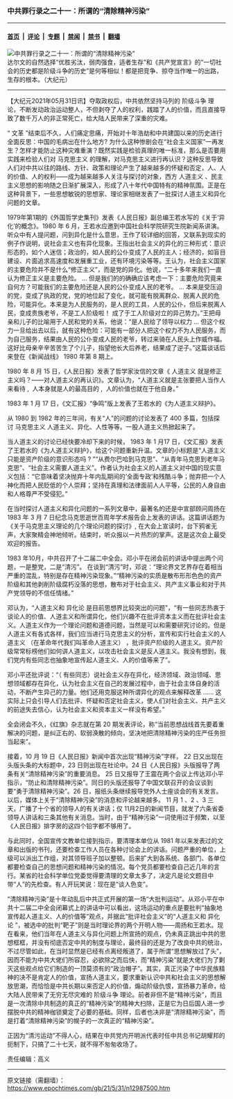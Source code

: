 ### 中共罪行录之二十一：所谓的“清除精神污染”

---

#### [首页](../../../..?n12987500) &nbsp;|&nbsp; [评论](../../../../../epoch-comment?n12987500) &nbsp;|&nbsp; [专题](../../../../../epoch-special?n12987500) &nbsp;|&nbsp; [禁闻](../../../../../epoch-news?n12987500) &nbsp;|&nbsp; [禁书](../../../../../books?n12987500) &nbsp;|&nbsp; [翻墙](https://github.com/gfw-breaker/nogfw/blob/master/README.md?n12987500)


<div><img alt="中共罪行录之二十一：所谓的“清除精神污染”" class="attachment-djy_600_400 size-djy_600_400 wp-post-image" src="https://i.epochtimes.com/assets/uploads/2009/10/910251232592238.gif"/>
<div class="caption">
 达尔文的自然选择“优胜劣汰，弱肉强食，适者生存”和《共产党宣言》的“一切社会的历史都是阶级斗争的历史”是何等相似！都是把竞争、掠夺当作唯一的出路，生存的根本。（大纪元）
</div></div><hr/><div class="post_content" id="artbody" itemprop="articleBody">
 <!-- article content begin -->
 <p>
  【大纪元2021年05月31日讯】夺取政权后，中共依然坚持马列的
  <ok href="https://www.epochtimes.com/gb/tag/%E9%98%B6%E7%BA%A7%E6%96%97%E4%BA%89.html">
   阶级斗争
  </ok>
  理论，不断发动政治运动整人，不但剥夺了人的权利，践踏了人的价值，而且直接导致了数千万人的非正常死亡，给大陆人民带来了深重的灾难。
 </p>
 <p>
  “
  <ok href="https://www.epochtimes.com/gb/tag/%E6%96%87%E9%9D%A9.html">
   文革
  </ok>
  ”结束后不久，人们痛定思痛，开始对十年浩劫和中共建国以来的历史进行全面反思：中国的毛病出在什么地方? 为什么这种惨剧会在“社会主义国家”一再发生？怎样才能防止这种灾难重演？既然实践是检验真理的唯一标准，那么是否要用实践来检验人们对
  <ok href="https://www.epochtimes.com/gb/tag/%E9%A9%AC%E5%85%8B%E6%80%9D%E4%B8%BB%E4%B9%89.html">
   马克思主义
  </ok>
  的理解，对马克思主义进行再认识？这种反思导致人们对中共以往的路线、方针、政策和理论产生了越来越多的怀疑和否定，人、人的价值、人的权利——成为越来越多人关注与探讨的对象，西方
  <ok href="https://www.epochtimes.com/gb/tag/%E4%BA%BA%E9%81%93%E4%B8%BB%E4%B9%89.html">
   人道主义
  </ok>
  、民主主义思想的影响随之日渐扩展深入，形成了八十年代中国特有的精神氛围。正是在这种背景下，一些思想敏锐的思想家、理论家相继发表了一批探讨人道主义和异化问题的文章。
 </p>
 <p>
  1979年第1期的《外国哲学史集刊》发表《人民日报》副总编王若水写的《关于‘异化’的概念》。1980 年 6 月，王若水应邀到中国社会科学院研究生院新闻系讲演。听众中有人提问题，问到异化是什么意思，王作了较详细的回答，又联系到现实的例子作说明，说社会主义也有异化现象。王指出社会主义的异化的三种形式：意识形态的，如个人迷信；政治的，如人民的公仆变成了人民的主人；经济的，如盲目建设、片面追求高速度和发展重工业，还有环境污染等等。王认为，社会主义国家的主要危险并不是什么“修正主义”，而是党的异化。他说，“二十多年来我们一直认为修正主义是主要危险。 … 但是我们的的确确应该考虑一下：主要危险究竟来自何方？可能我们的主要危险还是人民的公仆变成人民的老爷。 … 本来是受压迫的党，变成了执政的党，党的地位起了变化，就可能有脱离群众、脱离人民的危险，可能异化。本来是为人民服务的，是人民的工具，人民的公仆，但后来脱离人民，变成贵族老爷，不是工人阶级啦！ 成了于工人阶级对立的异己势力。”王把母亲和儿子的比喻用于人民和党的关系，他说：“是人民给了领导以权力 … 但这个权力一旦给出去以后，就有这种危险：可能有一部分人把这个权力不为人民服务，而为自己服务，结果由人民的公仆变成人民的老爷，转过来骑在人民头上作威作福。这好比母亲辛辛苦苦生了个儿子，指望他长大后养老，结果成了逆子。”这篇谈话后来登在《新闻战线》 1980 年第 8 期上。
 </p>
 <p>
  1980 年 8 月 15 日，《人民日报》发表了哲学家汝信的文章《
  <ok href="https://www.epochtimes.com/gb/tag/%E4%BA%BA%E9%81%93%E4%B8%BB%E4%B9%89.html">
   人道主义
  </ok>
  就是修正主义吗？——对人道主义的再认识》。文章认为，“人道主义就是主张要把人当作人来看待 ,  人本身就是人的最高目的 ,  人的价值也就在于他自身。”
 </p>
 <p>
  1983 年 1 月 17 日，《文汇报》“争鸣”版上发表了王若水的《为人道主义辩护》。
 </p>
 <p>
  从 1980 到 1982 年的三年间，有关“人”的问题的讨论发表了 400 多篇，包括探讨
  <ok href="https://www.epochtimes.com/gb/tag/%E9%A9%AC%E5%85%8B%E6%80%9D%E4%B8%BB%E4%B9%89.html">
   马克思主义
  </ok>
  人道主义、异化、人性等等。一股人道主义热掀起来了。
 </p>
 <p>
  当人道主义的讨论已经快要冷却下来的时候， 1983 年 1 月17 日，《文汇报》发表了王若水的《为人道主义辩护》，给这个问题重新升温。文章的小标题是“人道主义只能是资产阶级的意识形态吗 ? ”“从费尔巴哈到马克思”、“从青年马克思到老年马克思”、“社会主义需要人道主义”。作者认为社会主义的人道主义对中国的现实意义包括：“它意味着坚决抛弃十年内乱期间的‘全面专政’和残酷斗争；抛弃把一个人神化而把人民贬低的个人崇拜；坚持在真理和法律面前人人平等，公民的人身自由和人格尊严不受侵犯。”
 </p>
 <p>
  在当时探讨人道主义和异化问题的一系列文章中，最著名的还是中宣部顾问周扬在1983 年 3 月 7 日纪念马克思逝世百周年学术报告会上发表的讲话。这篇讲话题为《关于马克思主义理论的几个理论问题的探讨》, 在大会上宣读时，台下鸦雀无声，大家聚精会神地倾听。结束时，听众报以一片热烈的掌声。这是这次会上最受欢迎的报告。
 </p>
 <p>
  1983 年10月，中共召开了十二届二中全会。邓小平在闭会前的讲话中提出两个问题，一是整党，二是“清污”。 在谈到“清污”时，邓说：“理论界文艺界存在着相当严重的混乱，特别是存在精神污染现象。”“精神污染的实质是散布形形色色的资产阶级和其他剥削阶级腐朽没落的思想，散布对于社会主义、共产主义事业和对于共产党领导的不信任情绪。”
 </p>
 <p>
  邓认为，“人道主义和
  <ok href="https://www.epochtimes.com/gb/tag/%E5%BC%82%E5%8C%96%E8%AE%BA.html">
   异化论
  </ok>
  是目前思想界比较突出的问题”，“有一些同志热衷于谈论人的价值、人道主义和所谓异化，他们兴趣不在批评资本主义而在批评社会主义。人道主义作为一个理论问题和道德问题，当然是可以和需要研究讨论的。但是人道主义有各式各样，我们应当进行马克思主义的分析，宣传和实行社会主义的人道主义 （在革命年代我们叫革命人道主义） ，批评资产阶级的人道主义。资产阶级常常标榜他们如何讲人道主义，以攻击社会主义是反人道主义。我没有想到，我们党内有些同志也抽象地宣传起人道主义、人的价值等来了”。
 </p>
 <p>
  邓小平还批评说：“（ 有些同志）说社会主义存在异化，经济领域、政治领域、思想领域都存在异化，认为社会主义在自己的发展过程中，由于社会主体自身的活动，不断产生异己的力量。他们还用克服这种所谓异化的观点来解释改革 …… 这实际上只会引导人们去批评、怀疑和否定社会主义，使人们对社会主义、共产主义的前途失去信心，认为社会主义和资本主义一样没有希望。”
 </p>
 <p>
  全会闭会不久，《红旗》杂志就在第 20 期发表评论，称“当前思想战线首先要着重解决的问题，是纠正右的、软弱涣散的倾向，坚决地把清除精神污染的庄严任务担当起来”。
 </p>
 <p>
  接着，10 月 19 日《人民日报》新闻中首次出现“精神污染”字样， 22 日又出现在头版头条的大标题中，23 日则出现在社论中。24 日《人民日报》头版报导了两条有关“清除精神污染”的重要消息。 25 日又报导了王震在两个会议上传达邓小平指示，“防止和清除精神污染”。同日的头版还报导了中国文联召开的会议谈到要“勇于清除精神污染”。26 日，报纸头条继续报导党外人士座谈会的有关发言。以后，媒体上关于“清除精神污染”的消息和评论越来越多。 11 月 1 、2 、3 三天，广播了十个省的领导人的有关讲话；仅 11月2日的新闻节目，就发了六条省委领导人讲话和三条其他有关消息。当时，由于“精神污染”一词使用过于频繁，以至《人民日报》排字房的这四个铅字都不够用了。
 </p>
 <p>
  与此同时，全国宣传文教单位接到指示，要清理本单位从 1981 年以来发表过的文章和出版的书刊，还要检查工作人员在各种讨论会上的讲话。问题严重的单位，上级可以派出工作组，对其领导班子加以整顿。后来扩大到各系统、各部门、各单位都要检查自己的思想问题和精神污染的情况。每个党员都要检查自己近几年的言行。某省的社会科学单位党委觉得要清理的文章太多了，决定凡是论文题目中带“人”的先检查。有人开玩笑说：现在是“谈人色变”。
 </p>
 <p>
  “清除精神污染”是十年动乱后中共正式开展的第一场“大批判运动”。从邓小平在中共十二届二中全会闭幕式上的讲话中可以看出，这场运动的重点是要批判“抽象地宣传起人道主义、人的价值等”观点，并据此“批评社会主义”的“人道主义和
  <ok href="https://www.epochtimes.com/gb/tag/%E5%BC%82%E5%8C%96%E8%AE%BA.html">
   异化论
  </ok>
  ”，被选中的批判“靶子”则是当时理论界的两个开明人物——周扬和王若水。现在看来，他们当年在人道主义与异化问题上所宣扬的观点，仍未真正跳出中共的思想框框，并没有彻底否定中共的制度与理论，最终目的还是为了改良中共的统治，不过尽管如此，在当时显然是已经有点离经叛道了，属于所谓“思想解放过了头”，因而不能为中共大佬们所容忍，必欲除之而后快，而“精神污染”就是大佬们为了剿灭这些观点给它们制造的一顶莫须有的“政治帽子”。其实，真正污染了中华民族精神的决不是肯定人的价值，宣扬人道主义，要求重新认识中共和社会主义的思想解放思潮，而恰恰是中共长期以来否定人的价值，煽动阶级仇恨，宣扬暴力革命，给大陆人民带来了无穷无尽灾难的
  <ok href="https://www.epochtimes.com/gb/tag/%E9%98%B6%E7%BA%A7%E6%96%97%E4%BA%89.html">
   阶级斗争
  </ok>
  理论。前者非但不是“精神污染”，而且是一次清除中共制造的真正的“精神污染”的精神大扫除，正是它为日后国人进一步摆脱中共的精神枷锁奠定了必要的基础。同样，后者也决非是“清除精神污染”，而是打着“清除精神污染”的幌子的一次真正的“精神污染”。
 </p>
 <p>
  正因为“清污运动”不得人心，结果在中共党内开明派代表时任中共总书记胡耀邦的扼制下，只搞了二十七天，就不得不匆匆收场了。
 </p>
 <p>
  责任编辑：高义
 </p>
 <!-- article content end -->
 <div id="below_article_ad">
 </div>
</div>


---

原文链接（需翻墙）：https://www.epochtimes.com/gb/21/5/31/n12987500.htm